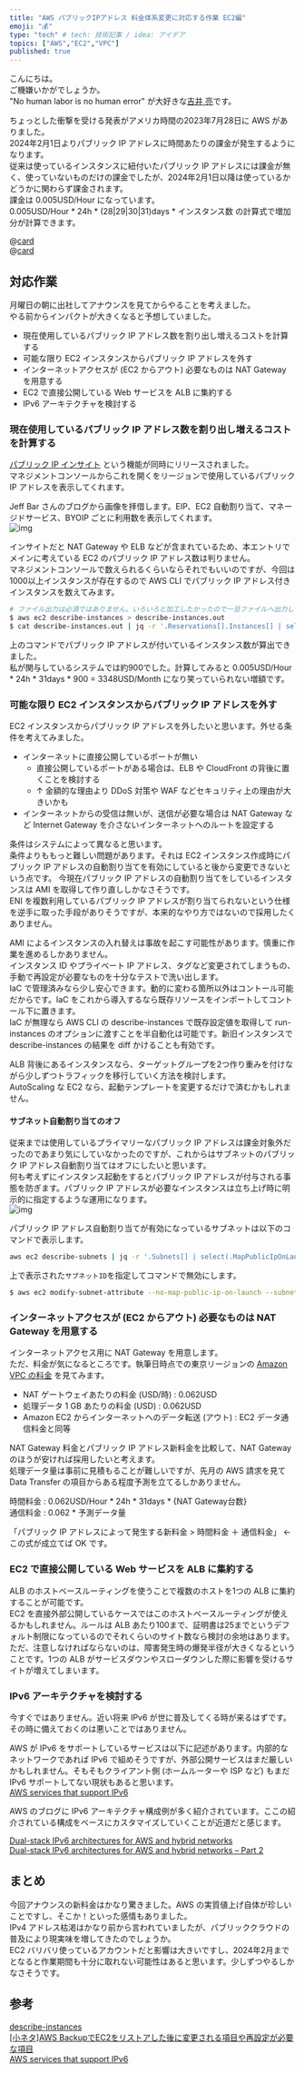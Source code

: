 ```yaml
---
title: "AWS パブリックIPアドレス 料金体系変更に対応する作業 EC2編"
emoji: "💰"
type: "tech" # tech: 技術記事 / idea: アイデア
topics: ["AWS","EC2","VPC"]
published: true
---
```


こんにちは。  
ご機嫌いかがでしょうか。  
"No human labor is no human error" が大好きな[吉井 亮](https://twitter.com/YoshiiRyo1)です。  

ちょっとした衝撃を受ける発表がアメリカ時間の2023年7月28日に AWS がありました。  
2024年2月1日よりパブリック IP アドレスに時間あたりの課金が発生するようになります。  
従来は使っているインスタンスに紐付いたパブリック IP アドレスには課金が無く、使っていないものだけの課金でしたが、2024年2月1日以降は使っているかどうかに関わらず課金されます。  
課金は 0.005USD/Hour になっています。  
0.005USD/Hour * 24h * (28|29|30|31)days * インスタンス数 の計算式で増加分が計算できます。  

@[card](https://aws.amazon.com/jp/blogs/aws/new-aws-public-ipv4-address-charge-public-ip-insights/)  
@[card](https://aws.amazon.com/jp/blogs/news/identify-and-optimize-public-ipv4-address-usage-on-aws/)  

## 対応作業

月曜日の朝に出社してアナウンスを見てからやることを考えました。  
やる前からインパクトが大きくなると予想していました。  

- 現在使用しているパブリック IP アドレス数を割り出し増えるコストを計算する
- 可能な限り EC2 インスタンスからパブリック IP アドレスを外す
- インターネットアクセスが (EC2 からアウト) 必要なものは NAT Gateway を用意する
- EC2 で直接公開している Web サービスを ALB に集約する
- IPv6 アーキテクチャを検討する

### 現在使用しているパブリック IP アドレス数を割り出し増えるコストを計算する

[パブリック IP インサイト](https://docs.aws.amazon.com/vpc/latest/ipam/view-public-ip-insights.html) という機能が同時にリリースされました。  
マネジメントコンソールからこれを開くをリージョンで使用しているパブリック IP アドレスを表示してくれます。  

Jeff Bar さんのブログから画像を拝借します。EIP、EC2 自動割り当て、マネージドサービス、BYOIP ごとに利用数を表示してくれます。  
![img](https://d2908q01vomqb2.cloudfront.net/da4b9237bacccdf19c0760cab7aec4a8359010b0/2023/07/19/pip_top_1.png)  

インサイトだと NAT Gateway や ELB などが含まれているため、本エントリでメインに考えている EC2 のパブリック IP アドレス数は判りません。  
マネジメントコンソールで数えられるくらいならそれでもいいのですが、今回は1000以上インスタンスが存在するので AWS CLI でパブリック IP アドレス付きインスタンスを数えてみます。  

```bash
# ファイル出力は必須ではありません。いろいろと加工したかったので一旦ファイルへ出力しています
$ aws ec2 describe-instances > describe-instances.out
$ cat describe-instances.out | jq -r '.Reservations[].Instances[] | select(.PublicIpAddress != null) | .InstanceId' | wc -l
```

上のコマンドでパブリック IP アドレスが付いているインスタンス数が算出できました。  
私が関与しているシステムでは約900でした。計算してみると 0.005USD/Hour * 24h * 31days * 900 = 3348USD/Month になり笑っていられない増額です。  

### 可能な限り EC2 インスタンスからパブリック IP アドレスを外す

EC2 インスタンスからパブリック IP アドレスを外したいと思います。外せる条件を考えてみました。  

- インターネットに直接公開しているポートが無い
    - 直接公開しているポートがある場合は、ELB や CloudFront の背後に置くことを検討する
    - ↑ 金額的な理由より DDoS 対策や WAF などセキュリティ上の理由が大きいかも
- インターネットからの受信は無いが、送信が必要な場合は NAT Gateway など Internet Gateway を介さないインターネットへのルートを設定する

条件はシステムによって異なると思います。  
条件よりももっと難しい問題があります。それは EC2 インスタンス作成時にパブリック IP アドレスの自動割り当てを有効にしていると後から変更できないという点です。
今現在パブリック IP アドレスの自動割り当てをしているインスタンスは AMI を取得して作り直ししかなさそうです。  
ENI を複数利用しているパブリック IP アドレスが割り当てられないという仕様を逆手に取った手段がありそうですが、本来的なやり方ではないので採用したくありません。  

AMI によるインスタンスの入れ替えは事故を起こす可能性があります。慎重に作業を進めるしかありません。  
インスタンス ID やプライベート IP アドレス、タグなど変更されてしまうもの、手動で再設定が必要なものを十分なテストで洗い出します。  
IaC で管理済みなら少し安心できます。動的に変わる箇所以外はコントール可能だからです。IaC をこれから導入するなら既存リソースをインポートしてコントール下に置きます。  
IaC が無理なら AWS CLI の describe-instances で既存設定値を取得して run-instances のオプションに渡すことを半自動化は可能です。新旧インスタンスで describe-instances の結果を diff かけることも有効です。  

ALB 背後にあるインスタンスなら、ターゲットグループを2つ作り重みを付けながら少しずつトラフィックを移行していく方法を検討します。  
AutoScaling な EC2 なら、起動テンプレートを変更するだけで済むかもしれません。  

#### サブネット自動割り当てのオフ

従来までは使用しているプライマリーなパブリック IP アドレスは課金対象外だったのであまり気にしていなかったのですが、これからはサブネットのパブリック IP アドレス自動割り当てはオフにしたいと思います。  
何も考えずにインスタンス起動をするとパブリック IP アドレスが付与される事態を防ぎます。パブリック IP アドレスが必要なインスタンスは立ち上げ時に明示的に指定するような運用になります。  
![img](https://d2908q01vomqb2.cloudfront.net/b3f0c7f6bb763af1be91d9e74eabfeb199dc1f1f/2023/07/29/ip-insights-blog-figure-5-new-1-1024x440.png)  


パブリック IP アドレス自動割り当てが有効になっているサブネットは以下のコマンドで表示します。  
```bash
aws ec2 describe-subnets | jq -r '.Subnets[] | select(.MapPublicIpOnLaunch == true ) | .SubnetId' 
```

上で表示された`サブネットID`を指定してコマンドで無効にします。  
```bash
$ aws ec2 modify-subnet-attribute --no-map-public-ip-on-launch --subnet-id サブネットID
```

### インターネットアクセスが (EC2 からアウト) 必要なものは NAT Gateway を用意する

インターネットアクセス用に NAT Gateway を用意します。  
ただ、料金が気になるところです。執筆日時点での東京リージョンの [Amazon VPC の料金](https://aws.amazon.com/jp/vpc/pricing/) を見てみます。  

- NAT ゲートウェイあたりの料金 (USD/時) : 0.062USD
- 処理データ 1 GB あたりの料金 (USD) : 0.062USD
- Amazon EC2 からインターネットへのデータ転送 (アウト) : EC2 データ通信料金と同等

NAT Gateway 料金とパブリック IP アドレス新料金を比較して、NAT Gateway のほうが安ければ採用したいと考えます。  
処理データ量は事前に見積もることが難しいですが、先月の AWS 請求を見て Data Transfer の項目からある程度予測を立てるしかありません。  

時間料金 : 0.062USD/Hour * 24h * 31days * {NAT Gateway台数}  
通信料金 : 0.062 * 予測データ量  

「パブリック IP アドレスによって発生する新料金 > 時間料金 ＋ 通信料金」 ← この式が成立てば OK です。  

### EC2 で直接公開している Web サービスを ALB に集約する

ALB のホストベースルーティングを使うことで複数のホストを1つの ALB に集約することが可能です。  
EC2 を直接外部公開しているケースではこのホストベースルーティングが使えるかもしれません。ルールは ALB あたり100まで、証明書は25までというデフォルト制限になっているのでそれくらいのサイト数なら検討の余地はあります。  
ただ、注意しなければならないのは、障害発生時の爆発半径が大きくなるということです。1つの ALB がサービスダウンやスローダウンした際に影響を受けるサイトが増えてしまいます。  

### IPv6 アーキテクチャを検討する

今すぐではありません。近い将来 IPv6 が世に普及してくる時が来るはずです。その時に備えておくのは悪いことではありません。  

AWS が IPv6 をサポートしているサービスは以下に記述があります。内部的なネットワークであれば IPv6 で組めそうですが、外部公開サービスはまだ厳しいかもしれません。そもそもクライアント側 (ホームルーターや ISP など) もまだ IPv6 サポートしてない現状もあると思います。  
[AWS services that support IPv6](https://docs.aws.amazon.com/vpc/latest/userguide/aws-ipv6-support.html)  

AWS のブログに IPv6 アーキテクチャ構成例が多く紹介されています。ここの紹介されている構成をベースにカスタマイズしていくことが近道だと感じます。  

[Dual-stack IPv6 architectures for AWS and hybrid networks](https://aws.amazon.com/jp/blogs/networking-and-content-delivery/dual-stack-ipv6-architectures-for-aws-and-hybrid-networks/)  
[Dual-stack IPv6 architectures for AWS and hybrid networks – Part 2](https://aws.amazon.com/jp/blogs/networking-and-content-delivery/dual-stack-architectures-for-aws-and-hybrid-networks-part-2/)  

## まとめ

今回アナウンスの新料金はかなり驚きました。AWS の実質値上げ自体が珍しいことですし、そこか！といった感情もありました。  
IPv4 アドレス枯渇はかなり前から言われていましたが、パブリッククラウドの普及により現実味を増してきたのでしょうか。  
EC2 バリバリ使っているアカウントだと影響は大きいですし、2024年2月までとなると作業期間も十分に取れない可能性はあると思います。少しずつやるしかなさそうです。  


## 参考

[describe-instances](https://awscli.amazonaws.com/v2/documentation/api/latest/reference/ec2/describe-instances.html)  
[[小ネタ]AWS BackupでEC2をリストアした後に変更される項目や再設定が必要な項目](https://dev.classmethod.jp/articles/aws_backup_genmanage/)  
[AWS services that support IPv6](https://docs.aws.amazon.com/vpc/latest/userguide/aws-ipv6-support.html)  


